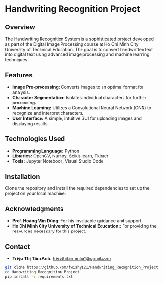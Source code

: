 # Handwriting Recognition Project

## Overview
The Handwriting Recognition System is a sophisticated project developed as part of the Digital Image Processing course at Ho Chi Minh City University of Technical Education. The goal is to convert handwritten text into digital text using advanced image processing and machine learning techniques.

## Features
- **Image Pre-processing:** Converts images to an optimal format for analysis.
- **Character Segmentation:** Isolates individual characters for further processing.
- **Machine Learning:** Utilizes a Convolutional Neural Network (CNN) to recognize and interpret characters.
- **User Interface:** A simple, intuitive GUI for uploading images and displaying results.

## Technologies Used
- **Programming Language:** Python
- **Libraries:** OpenCV, Numpy, Scikit-learn, Tkinter
- **Tools:** Jupyter Notebook, Visual Studio Code

## Installation
Clone the repository and install the required dependencies to set up the project on your local machine:

## Acknowledgments
- **Prof. Hoàng Văn Dũng:** For his invaluable guidance and support.
- **Ho Chi Minh City University of Technical Education::** For providing the resources necessary for this project.
  
## Contact
- **Triệu Thị Tâm Anh:** trieuthitamanha1@gmail.com

```bash
git clone https://github.com/fwishy121/Handwriting_Recognition_Project.git
cd Handwriting_Recognition_Project
pip install -r requirements.txt
